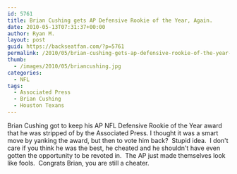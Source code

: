 ```yaml
---
id: 5761
title: Brian Cushing gets AP Defensive Rookie of the Year, Again.
date: 2010-05-13T07:31:37+00:00
author: Ryan M.
layout: post
guid: https://backseatfan.com/?p=5761
permalink: /2010/05/brian-cushing-gets-ap-defensive-rookie-of-the-year-again/
thumb:
  - /images/2010/05/briancushing.jpg
categories:
  - NFL
tags:
  - Associated Press
  - Brian Cushing
  - Houston Texans
---
```


<div class="entry">
  <p>
    Brian Cushing got to keep his AP NFL Defensive Rookie of the Year award that he was stripped of by the Associated Press. I thought it was a smart move by yanking the award, but then to vote him back?  Stupid idea.  I don't care if you think he was the best, he cheated and he shouldn't have even gotten the opportunity to be revoted in.  The AP just made themselves look like fools.  Congrats Brian, you are still a cheater.
  </p>
</div>
